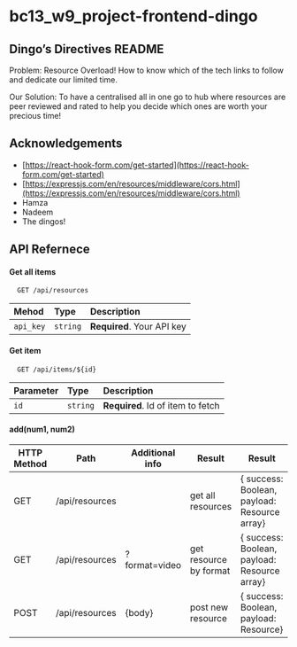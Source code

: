 # bc13_w9_project-frontend-dingo

## Dingo’s Directives README

Problem: Resource Overload! How to know which of the tech links to follow and dedicate our limited time.

Our Solution: To have a centralised all in one go to hub where resources are peer reviewed and rated to help you decide which ones are worth your precious time!

## Acknowledgements

- [https://react-hook-form.com/get-started](https://react-hook-form.com/get-started)
- [https://expressjs.com/en/resources/middleware/cors.html](https://expressjs.com/en/resources/middleware/cors.html)
- Hamza
- Nadeem
- The dingos!

## API Refernece


#### Get all items

```http
  GET /api/resources
```

| Mehod    | Type     | Description                |
| :-------- | :------- | :------------------------- |
| `api_key` | `string` | **Required**. Your API key |

#### Get item

```http
  GET /api/items/${id}
```

| Parameter | Type     | Description                       |
| :-------- | :------- | :-------------------------------- |
| `id`      | `string` | **Required**. Id of item to fetch |

#### add(num1, num2)

| HTTP Method | Path            | Additional info | Result                 | Result                                       |
| ----------- | --------------- | --------------- | ---------------------- | ---------------------------------------------|
| GET         | /api/resources  |                 | get all resources      | { success: Boolean, payload: Resource array} |
| GET         | /api/resources  | ?format=video   | get resource by format | { success: Boolean, payload: Resource array} |
| POST        | /api/resources  | {body}          | post new resource      | { success: Boolean, payload: Resource}       |

